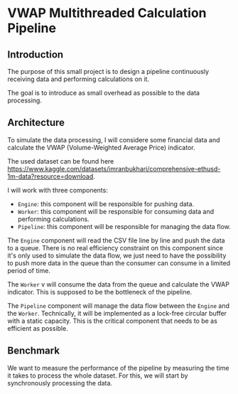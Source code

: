 # VWAP Multithreaded Calculation Pipeline

## Introduction

The purpose of this small project is to design a pipeline continuously receiving data and performing calculations on it.

The goal is to introduce as small overhead as possible to the data processing.

## Architecture

To simulate the data processing, I will considere some financial data and calculate the VWAP (Volume-Weighted Average Price) indicator.

The used dataset can be found here https://www.kaggle.com/datasets/imranbukhari/comprehensive-ethusd-1m-data?resource=download.

I will work with three components:
- `Engine`: this component will be responsible for pushing data.
- `Worker`: this component will be responsible for consuming data and performing calculations.
- `Pipeline`: this component will be responsible for managing the data flow.

The `Engine` component will read the CSV file line by line and push the data to a queue. There is no real efficiency constraint on this component since it's only used to simulate the data flow, we just need to have the possibility to push more data in the queue than the consumer can consume in a limited period of time.

The `Worker` v will consume the data from the queue and calculate the VWAP indicator. This is supposed to be the bottleneck of the pipeline.

The `Pipeline` component will manage the data flow between the `Engine` and the `Worker`. Technically, it will be implemented as a lock-free circular buffer with a static capacity. This is the critical component that needs to be as efficient as possible.

## Benchmark

We want to measure the performance of the pipeline by measuring the time it takes to process the whole dataset. For this, we will start by synchronously processing the data.

